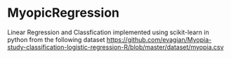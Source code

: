 # MyopicRegression
Linear Regression and Classfication implemented using scikit-learn in python 
from the following dataset https://github.com/evagian/Myopia-study-classification-logistic-regression-R/blob/master/dataset/myopia.csv
